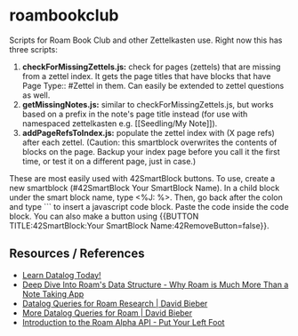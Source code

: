 # roambookclub
Scripts for Roam Book Club and other Zettelkasten use. Right now this has three scripts:

1. **checkForMissingZettels.js:** check for pages (zettels) that are missing from a zettel index. It gets the page titles that have blocks that have Page Type:: #Zettel in them. Can easily be extended to zettel questions as well.
2. **getMissingNotes.js:** similar to checkForMissingZettels.js, but works based on a prefix in the note's page title instead (for use with namespaced zettelkasten e.g. [[Seedling/My Note]]).
3. **addPageRefsToIndex.js:** populate the zettel index with (X page refs) after each zettel. (Caution: this smartblock overwrites the contents of blocks on the page. Backup your index page before you call it the first time, or test it on a different page, just in case.)

These are most easily used with 42SmartBlock buttons. To use, create a new smartblock (#42SmartBlock Your SmartBlock Name). In a child block under the smart block name, type <%J: %>. Then, go back after the colon and type ``` to insert a javascript code block. Paste the code inside the code block. You can also make a button using {{BUTTON TITLE:42SmartBlock:Your SmartBlock Name:42RemoveButton=false}}.

## Resources / References

* [Learn Datalog Today!](http://www.learndatalogtoday.org/)
* [Deep Dive Into Roam's Data Structure - Why Roam is Much More Than a Note Taking App](https://www.zsolt.blog/2021/01/Roam-Data-Structure-Query.html)
* [Datalog Queries for Roam Research | David Bieber](https://davidbieber.com/snippets/2020-12-22-datalog-queries-for-roam-research/)
* [More Datalog Queries for Roam | David Bieber](https://davidbieber.com/snippets/2021-01-04-more-datalog-queries-for-roam/)
* [Introduction to the Roam Alpha API - Put Your Left Foot](https://www.putyourleftfoot.in/introduction-to-the-roam-alpha-api)
